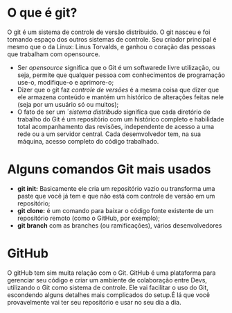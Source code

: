 # O que é git?

O git é um sistema de controle de versão distribuido. O git nasceu e foi tomando espaço dos outros sistemas de controle. Seu criador principal é mesmo que o da Linux: Linus Torvalds, e ganhou o coração das pessoas que trabalham com opensource.

- Ser *opensource* significa que o Git é um softwarede livre utilização, ou seja, permite que qualquer pessoa com conhecimentos de programação use-o, modifique-o e aprimore-o;
- Dizer que o git faz *controle de versões* é a mesma coisa que dizer que ele armazena conteúdo e mantém um histórico de alterações feitas nele (seja por um usuário só ou muitos);
- O fato de ser um ´*sistema distribudo* significa que cada diretório de trabalho do Git é um repositório com um histórico completo e habilidade total acompanhamento das revisões, independente de acesso a uma rede ou a um servidor central. Cada desemvolvedor tem, na sua máquina, acesso completo do código trabalhado.

# Alguns comandos Git mais usados

- **git init:** Basicamente ele cria um repositório vazio ou transforma uma paste que você já tem e que não está com controle de versão em um repositório;
- **git clone:** é um comando para baixar o código fonte existente de um repositório remoto (como o GitHub, por exemplo);
- **git branch** com as branches (ou ramificações), vários desenvolvedores
# GitHub

O gitHub tem sim muita relação com o Git. GitHub é uma plataforma para gerenciar seu código e criar um ambiente de colaboração entre Devs, utilizando o Git como sistema de controle. Ele vai facilitar o uso do Git, escondendo alguns detalhes mais complicados do setup.É lá que você provavelmente vai ter seu repositório e usar no seu dia a dia.




